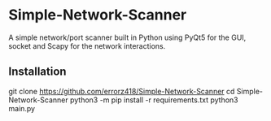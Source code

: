 # Simple-Network-Scanner

A simple network/port scanner built in Python using PyQt5 for the GUI, socket and Scapy for the network interactions.

## Installation

git clone https://github.com/errorz418/Simple-Network-Scanner
cd Simple-Network-Scanner
python3 -m pip install -r requirements.txt
python3 main.py

